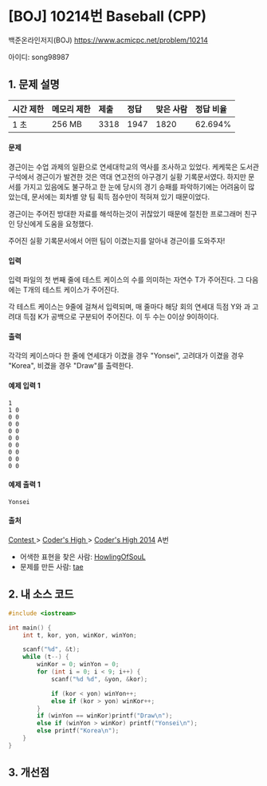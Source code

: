 # [BOJ] 10214번 Baseball (CPP)

백준온라인저지(BOJ) https://www.acmicpc.net/problem/10214

아이디: song98987



## 1. 문제 설명

| 시간 제한 | 메모리 제한 | 제출 | 정답 | 맞은 사람 | 정답 비율 |
| :-------- | :---------- | :--- | :--- | :-------- | :-------- |
| 1 초      | 256 MB      | 3318 | 1947 | 1820      | 62.694%   |

#### 문제

경근이는 수업 과제의 일환으로 연세대학교의 역사를 조사하고 있었다. 케케묵은 도서관 구석에서 경근이가 발견한 것은 역대 연고전의 야구경기 실황 기록문서였다.
하지만 문서를 가지고 있음에도 불구하고 한 눈에 당시의 경기 승패를 파악하기에는 어려움이 많았는데, 문서에는 회차별 양 팀 획득 점수만이 적혀져 있기 때문이었다.

경근이는 주어진 방대한 자료를 해석하는것이 귀찮았기 때문에 절친한 프로그래머 친구인 당신에게 도움을 요청했다.

주어진 실황 기록문서에서 어떤 팀이 이겼는지를 알아내 경근이를 도와주자!

#### 입력

입력 파일의 첫 번째 줄에 테스트 케이스의 수를 의미하는 자연수 T가 주어진다. 그 다음에는 T개의 테스트 케이스가 주어진다.

각 테스트 케이스는 9줄에 걸쳐서 입력되며, 매 줄마다 해당 회의 연세대 득점 Y와 과 고려대 득점 K가 공백으로 구분되어 주어진다. 이 두 수는 0이상 9이하이다.

#### 출력

각각의 케이스마다 한 줄에 연세대가 이겼을 경우 "Yonsei", 고려대가 이겼을 경우 "Korea", 비겼을 경우 "Draw"를 출력한다.



#### 예제 입력 1

```
1
1 0
0 0
0 0
0 0
0 0
0 0
0 0
0 0
0 0
```

#### 예제 출력 1

```
Yonsei
```



#### 출처

[Contest ](https://www.acmicpc.net/category/45)> [Coder's High ](https://www.acmicpc.net/category/215)> [Coder's High 2014](https://www.acmicpc.net/category/detail/1280) A번

- 어색한 표현을 찾은 사람: [HowlingOfSouL](https://www.acmicpc.net/user/HowlingOfSouL)
- 문제를 만든 사람: [tae](https://www.acmicpc.net/user/tae)



## 2. 내 소스 코드

```C++
#include <iostream>

int main() {
	int t, kor, yon, winKor, winYon;

	scanf("%d", &t);
	while (t--) {
		winKor = 0; winYon = 0;
		for (int i = 0; i < 9; i++) {
			scanf("%d %d", &yon, &kor);

			if (kor < yon) winYon++;
			else if (kor > yon) winKor++;
		}
		if (winYon == winKor)printf("Draw\n");
		else if (winYon > winKor) printf("Yonsei\n");
		else printf("Korea\n");
	}
}
```



## 3. 개선점

